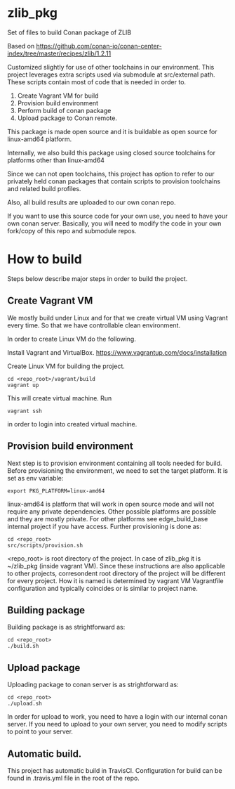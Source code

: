 # zlib_pkg
Set of files to build Conan package of ZLIB

Based on 
https://github.com/conan-io/conan-center-index/tree/master/recipes/zlib/1.2.11

Customized slightly for use of other toolchains in our environment.
This project leverages extra scripts used via submodule at src/external path.
These scripts contain most of code that is needed in order to.
1. Create Vagrant VM for build
2. Provision build environment
3. Perform build of conan package
4. Upload package to Conan remote.

This package is made open source and it is buildable as open source for
linux-amd64 platform.

Internally, we also build this package using closed source toolchains for platforms
other than linux-amd64

Since we can not open toolchains, this project has option to refer to our 
privately held conan packages that contain scripts to provision toolchains
and related build profiles.

Also, all build results are uploaded to our own conan repo.

If you want to use this source code for your own use, you need to have
your own conan server. Basically, you will need to modify the code in your
own fork/copy of this repo and submodule repos.

# How to build

Steps below describe major steps in order to build the project.

## Create Vagrant VM
We mostly build under Linux and for that we create virtual VM using 
Vagrant every time. So that we have controllable clean environment.

In order to create Linux VM do the following.

Install Vagrant and VirtualBox.
https://www.vagrantup.com/docs/installation

Create Linux VM for building the project.

    cd <repo_root>/vagrant/build
    vagrant up
    
This will create virtual machine.
Run

    vagrant ssh

in order to login into created virtual machine.

## Provision build environment
Next step is to provision environment containing all tools needed for build.
Before provisioning the environment, we need to set the target platform.
It is set as env variable:

    export PKG_PLATFORM=linux-amd64

linux-amd64 is platform that will work in open source mode and will not require
any private dependencies.
Other possible platforms are possible and they are mostly private.
For other platforms see edge_build_base internal project if you have access.
Further provisioning is done as:

    cd <repo_root>
    src/scripts/provision.sh

<repo_root> is root directory of the project.
In case of zlib_pkg it is ~/zlib_pkg (inside vagrant VM).
Since these instructions are also applicable to other projects,
corresondent root directory of the project will be different for every project.
How it is named is determined by vagrant VM Vagrantfile configuration and typically
coincides or is similar to project name.

## Building package
Building package is as strightforward as:

    cd <repo_root>
    ./build.sh

## Upload package
Uploading package to conan server is as strightforward as:

    cd <repo_root>
    ./upload.sh

In order for upload to work, you need to have a login with our internal conan server.
If you need to upload to your own server, you need to modify scripts to point
to your server.

## Automatic build.
This project has automatic build in TravisCI.
Configuration for build can be found in 
.travis.yml file in the root of the repo.







